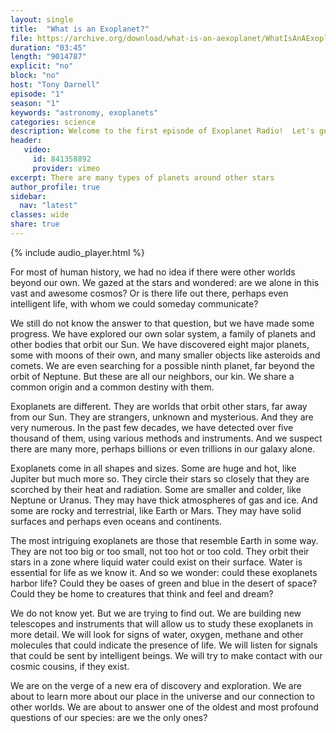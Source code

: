 ```yaml
---
layout: single
title:  "What is an Exoplanet?"
file: https://archive.org/download/what-is-an-aexoplanet/WhatIsAnAExoplanet.mp3
duration: "03:45"
length: "9014787"
explicit: "no"
block: "no"
host: "Tony Darnell"
episode: "1"
season: "1"
keywords: "astronomy, exoplanets"
categories: science
description: Welcome to the first episode of Exoplanet Radio!  Let's get started by defining what an exoplanet is.  What types are there?
header:
   video:
     id: 841358892
     provider: vimeo
excerpt: There are many types of planets around other stars
author_profile: true
sidebar: 
  nav: "latest"
classes: wide
share: true
---
```


{% include audio_player.html %} 

For most of human history, we had no idea if there were other worlds beyond our own. We gazed at the stars and wondered: are we alone in this vast and awesome cosmos? Or is there life out there, perhaps even intelligent life, with whom we could someday communicate?

We still do not know the answer to that question, but we have made some progress. We have explored our own solar system, a family of planets and other bodies that orbit our Sun. We have discovered eight major planets, some with moons of their own, and many smaller objects like asteroids and comets. We are even searching for a possible ninth planet, far beyond the orbit of Neptune. But these are all our neighbors, our kin. We share a common origin and a common destiny with them.

Exoplanets are different. They are worlds that orbit other stars, far away from our Sun. They are strangers, unknown and mysterious. And they are very numerous. In the past few decades, we have detected over five thousand of them, using various methods and instruments. And we suspect there are many more, perhaps billions or even trillions in our galaxy alone.


Exoplanets come in all shapes and sizes. Some are huge and hot, like Jupiter but much more so. They circle their stars so closely that they are scorched by their heat and radiation. Some are smaller and colder, like Neptune or Uranus. They may have thick atmospheres of gas and ice. And some are rocky and terrestrial, like Earth or Mars. They may have solid surfaces and perhaps even oceans and continents.


The most intriguing exoplanets are those that resemble Earth in some way. They are not too big or too small, not too hot or too cold. They orbit their stars in a zone where liquid water could exist on their surface. Water is essential for life as we know it. And so we wonder: could these exoplanets harbor life? Could they be oases of green and blue in the desert of space? Could they be home to creatures that think and feel and dream?


We do not know yet. But we are trying to find out. We are building new telescopes and instruments that will allow us to study these exoplanets in more detail. We will look for signs of water, oxygen, methane and other molecules that could indicate the presence of life. We will listen for signals that could be sent by intelligent beings. We will try to make contact with our cosmic cousins, if they exist.


We are on the verge of a new era of discovery and exploration. We are about to learn more about our place in the universe and our connection to other worlds. We are about to answer one of the oldest and most profound questions of our species: are we the only ones?

